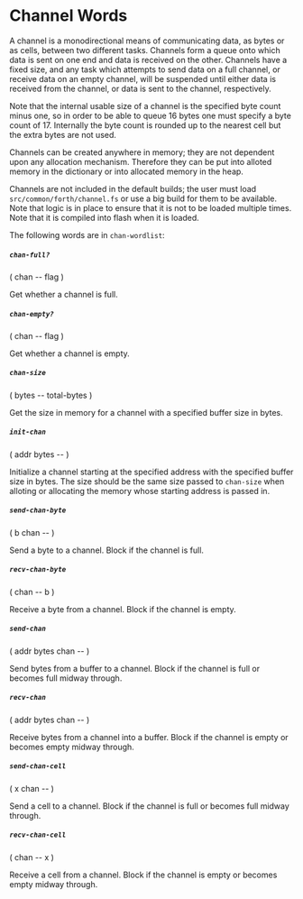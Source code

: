 # Channel Words

A channel is a monodirectional means of communicating data, as bytes or as cells, between two different tasks. Channels form a queue onto which data is sent on one end and data is received on the other. Channels have a fixed size, and any task which attempts to send data on a full channel, or receive data on an empty channel, will be suspended until either data is received from the channel, or data is sent to the channel, respectively.

Note that the internal usable size of a channel is the specified byte count minus one, so in order to be able to queue 16 bytes one must specify a byte count of 17. Internally the byte count is rounded up to the nearest cell but the extra bytes are not used.

Channels can be created anywhere in memory; they are not dependent upon any allocation mechanism. Therefore they can be put into alloted memory in the dictionary or into allocated memory in the heap.

Channels are not included in the default builds; the user must load `src/common/forth/channel.fs` or use a big build for them to be available. Note that logic is in place to ensure that it is not to be loaded multiple times. Note that it is compiled into flash when it is loaded.

The following words are in `chan-wordlist`:

##### `chan-full?`
( chan -- flag )

Get whether a channel is full.

##### `chan-empty?`
( chan -- flag )

Get whether a channel is empty.

##### `chan-size`
( bytes -- total-bytes )

Get the size in memory for a channel with a specified buffer size in bytes.

##### `init-chan`
( addr bytes -- )

Initialize a channel starting at the specified address with the specified buffer size in bytes. The size should be the same size passed to `chan-size` when alloting or allocating the memory whose starting address is passed in.

##### `send-chan-byte`
( b chan -- )

Send a byte to a channel. Block if the channel is full.

##### `recv-chan-byte`
( chan -- b )

Receive a byte from a channel. Block if the channel is empty.

##### `send-chan`
( addr bytes chan -- )

Send bytes from a buffer to a channel. Block if the channel is full or becomes full midway through.

##### `recv-chan`
( addr bytes chan -- )

Receive bytes from a channel into a buffer. Block if the channel is empty or becomes empty midway through.

##### `send-chan-cell`
( x chan -- )

Send a cell to a channel. Block if the channel is full or becomes full midway through.

##### `recv-chan-cell`
( chan -- x )

Receive a cell from a channel. Block if the channel is empty or becomes empty midway through.